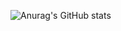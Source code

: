 ![Anurag's GitHub stats](https://github-readme-stats.vercel.app/api?username=VictorH028&show_icons=true&theme=radical)
